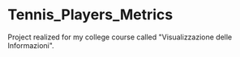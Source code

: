 # Tennis_Players_Metrics
Project realized for my college course called "Visualizzazione delle Informazioni". 
